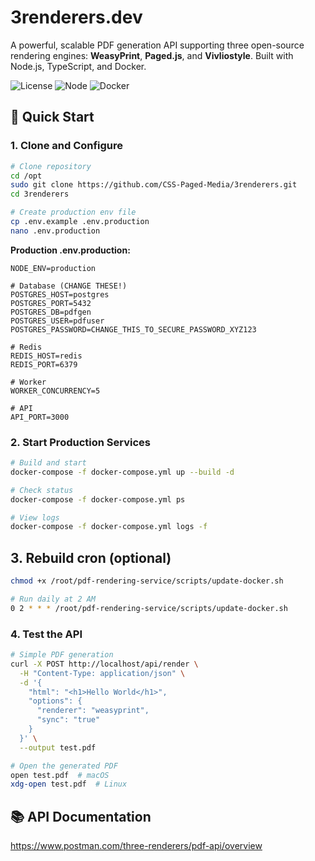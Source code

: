 # 3renderers.dev

A powerful, scalable PDF generation API supporting three open-source rendering engines: **WeasyPrint**, **Paged.js**, and **Vivliostyle**. Built with Node.js, TypeScript, and Docker.

![License](https://img.shields.io/badge/license-MIT-blue.svg)
![Node](https://img.shields.io/badge/node-20.x-green.svg)
![Docker](https://img.shields.io/badge/docker-required-blue.svg)

## 🚀 Quick Start

### 1. Clone and Configure
```bash
# Clone repository
cd /opt
sudo git clone https://github.com/CSS-Paged-Media/3renderers.git
cd 3renderers

# Create production env file
cp .env.example .env.production
nano .env.production
```

**Production .env.production:**
```env
NODE_ENV=production

# Database (CHANGE THESE!)
POSTGRES_HOST=postgres
POSTGRES_PORT=5432
POSTGRES_DB=pdfgen
POSTGRES_USER=pdfuser
POSTGRES_PASSWORD=CHANGE_THIS_TO_SECURE_PASSWORD_XYZ123

# Redis
REDIS_HOST=redis
REDIS_PORT=6379

# Worker
WORKER_CONCURRENCY=5

# API
API_PORT=3000
```

### 2. Start Production Services
```bash
# Build and start
docker-compose -f docker-compose.yml up --build -d

# Check status
docker-compose -f docker-compose.yml ps

# View logs
docker-compose -f docker-compose.yml logs -f
```

## 3. Rebuild cron (optional)
```bash
chmod +x /root/pdf-rendering-service/scripts/update-docker.sh

# Run daily at 2 AM
0 2 * * * /root/pdf-rendering-service/scripts/update-docker.sh
```

### 4. Test the API
```bash
# Simple PDF generation
curl -X POST http://localhost/api/render \
  -H "Content-Type: application/json" \
  -d '{
    "html": "<h1>Hello World</h1>",
    "options": {
      "renderer": "weasyprint",
      "sync": "true"
    }
  }' \
  --output test.pdf

# Open the generated PDF
open test.pdf  # macOS
xdg-open test.pdf  # Linux
```

## 📚 API Documentation

https://www.postman.com/three-renderers/pdf-api/overview

